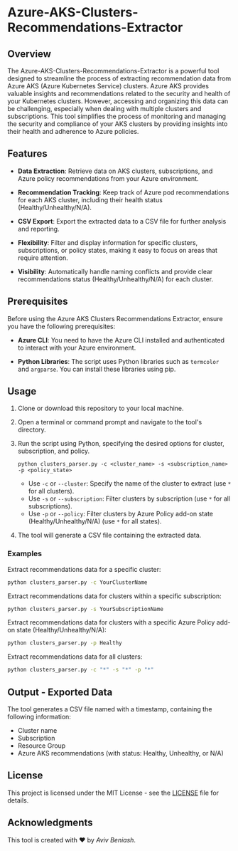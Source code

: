 # Azure-AKS-Clusters-Recommendations-Extractor

## Overview

The Azure-AKS-Clusters-Recommendations-Extractor is a powerful tool designed to streamline the process of extracting recommendation data from Azure AKS (Azure Kubernetes Service) clusters. Azure AKS provides valuable insights and recommendations related to the security and health of your Kubernetes clusters. However, accessing and organizing this data can be challenging, especially when dealing with multiple clusters and subscriptions. This tool simplifies the process of monitoring and managing the security and compliance of your AKS clusters by providing insights into their health and adherence to Azure policies.

## Features

- **Data Extraction**: Retrieve data on AKS clusters, subscriptions, and Azure policy recommendations from your Azure environment.

- **Recommendation Tracking**: Keep track of Azure pod recommendations for each AKS cluster, including their health status (Healthy/Unhealthy/N/A).

- **CSV Export**: Export the extracted data to a CSV file for further analysis and reporting.

- **Flexibility**: Filter and display information for specific clusters, subscriptions, or policy states, making it easy to focus on areas that require attention.

- **Visibility**: Automatically handle naming conflicts and provide clear recommendations status (Healthy/Unhealthy/N/A) for each cluster.

## Prerequisites

Before using the Azure AKS Clusters Recommendations Extractor, ensure you have the following prerequisites:

- **Azure CLI**: You need to have the Azure CLI installed and authenticated to interact with your Azure environment.

- **Python Libraries**: The script uses Python libraries such as `termcolor` and `argparse`. You can install these libraries using pip.

## Usage

1. Clone or download this repository to your local machine.

2. Open a terminal or command prompt and navigate to the tool's directory.

3. Run the script using Python, specifying the desired options for cluster, subscription, and policy.

   ```
   python clusters_parser.py -c <cluster_name> -s <subscription_name> -p <policy_state>
   ```
   
   - Use `-c` or `--cluster`: Specify the name of the cluster to extract (use `*` for all clusters).
   - Use `-s` or `--subscription`: Filter clusters by subscription (use `*` for all subscriptions).
   - Use `-p` or `--policy`: Filter clusters by Azure Policy add-on state (Healthy/Unhealthy/N/A) (use `*` for all states).

4. The tool will generate a CSV file containing the extracted data.

### Examples

Extract recommendations data for a specific cluster:

```bash
python clusters_parser.py -c YourClusterName
```

Extract recommendations data for clusters within a specific subscription:

```bash
python clusters_parser.py -s YourSubscriptionName
```

Extract recommendations data for clusters with a specific Azure Policy add-on state (Healthy/Unhealthy/N/A):

```bash
python clusters_parser.py -p Healthy
```

Extract recommendations data for all clusters:

```bash
python clusters_parser.py -c "*" -s "*" -p "*"
```

## Output - Exported Data

The tool generates a CSV file named with a timestamp, containing the following information:

- Cluster name
- Subscription
- Resource Group
- Azure AKS recommendations (with status: Healthy, Unhealthy, or N/A)

## License

This project is licensed under the MIT License - see the [LICENSE](LICENSE) file for details.

## Acknowledgments

This tool is created with ❤️ by *Aviv Beniash*.
